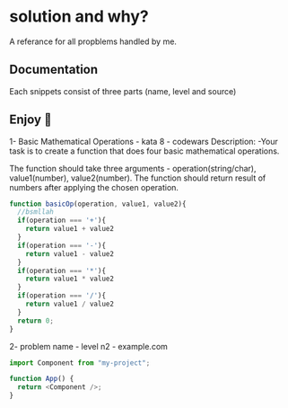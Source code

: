 ﻿# solution and why?

A referance for all propblems handled by me.

###

## Documentation

Each snippets consist of three parts (name, level and source)

## Enjoy 💜

1- Basic Mathematical Operations - kata 8 - codewars
  Description:
  -Your task is to create a function that does four basic mathematical operations.

  The function should take three arguments - operation(string/char), value1(number), value2(number).
  The function should return result of numbers after applying the chosen operation.

```javascript
function basicOp(operation, value1, value2){
  //bsmllah
  if(operation === '+'){
    return value1 + value2
  }
  if(operation === '-'){
    return value1 - value2
  }
  if(operation === '*'){
    return value1 * value2
  }
  if(operation === '/'){
    return value1 / value2
  }
  return 0;
}
```

2- problem name - level n2 - example.com

```javascript
import Component from "my-project";

function App() {
  return <Component />;
}
```

